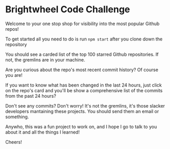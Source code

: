 # Brightwheel Code Challenge

Welcome to your one stop shop for visibility into the most popular Github repos!

To get started all you need to do is run `npm start` after you clone down the repository

You should see a carded list of the top 100 starred Github repositories. If not, the gremlins are in your machine.

Are you curious about the repo's most recent commit history? Of course you are!

If you want to know what has been changed in the last 24 hours, just click on the repo's card and you'll be show a comprehensive list of the commits from the past 24 hours?

Don't see any commits? Don't worry! It's not the gremlins, it's those slacker developers mantaining these projects. You should send them an email or something.

Anywho, this was a fun project to work on, and I hope I go to talk to you about it and all the things I learned!

Cheers!